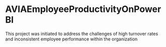 # AVIAEmployeeProductivityOnPowerBI
This project was initiated to address the challenges of high turnover rates and inconsistent employee performance within the organization
